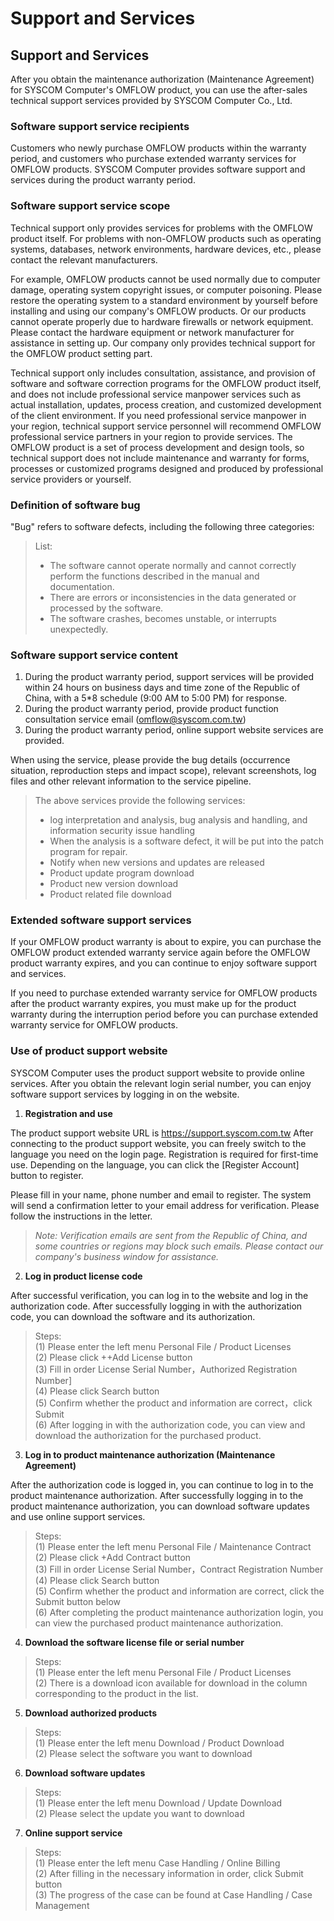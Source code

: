 # Support and Services

## Support and Services

After you obtain the maintenance authorization (Maintenance Agreement) for SYSCOM Computer's OMFLOW product, you can use the after-sales technical support services provided by SYSCOM Computer Co., Ltd.

### Software support service recipients

Customers who newly purchase OMFLOW products within the warranty period, and customers who purchase extended warranty services for OMFLOW products. SYSCOM Computer provides software support and services during the product warranty period.

### Software support service scope

Technical support only provides services for problems with the OMFLOW product itself. For problems with non-OMFLOW products such as operating systems, databases, network environments, hardware devices, etc., please contact the relevant manufacturers.

For example, OMFLOW products cannot be used normally due to computer damage, operating system copyright issues, or computer poisoning. Please restore the operating system to a standard environment by yourself before installing and using our company's OMFLOW products. Or our products cannot operate properly due to hardware firewalls or network equipment. Please contact the hardware equipment or network manufacturer for assistance in setting up. Our company only provides technical support for the OMFLOW product setting part.

Technical support only includes consultation, assistance, and provision of software and software correction programs for the OMFLOW product itself, and does not include professional service manpower services such as actual installation, updates, process creation, and customized development of the client environment. If you need professional service manpower in your region, technical support service personnel will recommend OMFLOW professional service partners in your region to provide services. The OMFLOW product is a set of process development and design tools, so technical support does not include maintenance and warranty for forms, processes or customized programs designed and produced by professional service providers or yourself.

### Definition of software bug

"Bug" refers to software defects, including the following three categories:

> List:
>
> * The software cannot operate normally and cannot correctly perform the functions described in the manual and documentation.
> * There are errors or inconsistencies in the data generated or processed by the software.
> * The software crashes, becomes unstable, or interrupts unexpectedly.

### Software support service content

1. During the product warranty period, support services will be provided within 24 hours on business days and time zone of the Republic of China, with a 5\*8 schedule (9:00 AM to 5:00 PM) for response.
2. During the product warranty period, provide product function consultation service email (omflow@syscom.com.tw)
3. During the product warranty period, online support website services are provided.

When using the service, please provide the bug details (occurrence situation, reproduction steps and impact scope), relevant screenshots, log files and other relevant information to the service pipeline.

> The above services provide the following services:
>
> * log interpretation and analysis, bug analysis and handling, and information security issue handling
> * When the analysis is a software defect, it will be put into the patch program for repair.
> * Notify when new versions and updates are released
> * Product update program download
> * Product new version download
> * Product related file download

### Extended software support services

If your OMFLOW product warranty is about to expire, you can purchase the OMFLOW product extended warranty service again before the OMFLOW product warranty expires, and you can continue to enjoy software support and services.

If you need to purchase extended warranty service for OMFLOW products after the product warranty expires, you must make up for the product warranty during the interruption period before you can purchase extended warranty service for OMFLOW products.

### Use of product support website

SYSCOM Computer uses the product support website to provide online services. After you obtain the relevant login serial number, you can enjoy software support services by logging in on the website.

1. **Registration and use**

The product support website URL is https://support.syscom.com.tw After connecting to the product support website, you can freely switch to the language you need on the login page. Registration is required for first-time use. Depending on the language, you can click the \[Register Account] button to register.

Please fill in your name, phone number and email to register. The system will send a confirmation letter to your email address for verification. Please follow the instructions in the letter.

> _Note: Verification emails are sent from the Republic of China, and some countries or regions may block such emails. Please contact our company's business window for assistance._

2. **Log in product license code**

After successful verification, you can log in to the website and log in the authorization code. After successfully logging in with the authorization code, you can download the software and its authorization.

> Steps:\
> (1) Please enter the left menu Personal File / Product Licenses\
> (2) Please click ++Add License button\
> (3) Fill in order License Serial Number，Authorized Registration Number]\
> (4) Please click Search button\
> (5) Confirm whether the product and information are correct，click Submit\
> (6) After logging in with the authorization code, you can view and download the authorization for the purchased product.

3. **Log in to product maintenance authorization (Maintenance Agreement)**

After the authorization code is logged in, you can continue to log in to the product maintenance authorization. After successfully logging in to the product maintenance authorization, you can download software updates and use online support services.

> Steps:\
> (1) Please enter the left menu Personal File / Maintenance Contract\
> (2) Please click +Add Contract button\
> (3) Fill in order License Serial Number，Contract Registration Number\
> (4) Please click Search button\
> (5) Confirm whether the product and information are correct, click the Submit button below\
> (6) After completing the product maintenance authorization login, you can view the purchased product maintenance authorization.

4. **Download the software license file or serial number**

> Steps:\
> (1) Please enter the left menu Personal File / Product Licenses\
> (2) There is a download icon available for download in the column corresponding to the product in the list.

5. **Download authorized products**

> Steps:\
> (1) Please enter the left menu Download / Product Download\
> (2) Please select the software you want to download

6. **Download software updates**

> Steps:\
> (1) Please enter the left menu Download / Update Download\
> (2) Please select the update you want to download

7. **Online support service**

> Steps:\
> (1) Please enter the left menu Case Handling / Online Billing\
> (2) After filling in the necessary information in order, click Submit button\
> (3) The progress of the case can be found at Case Handling / Case Management
